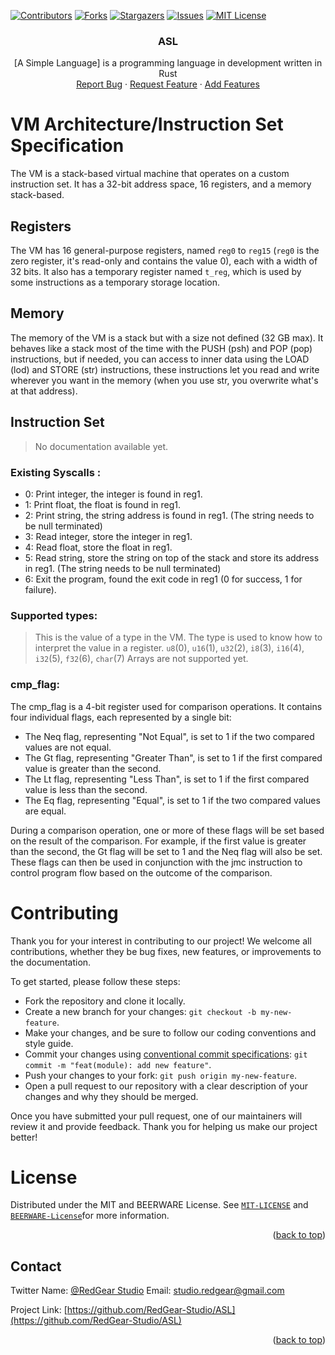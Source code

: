 <a name="readme-top"></a>


[![Contributors][contributors-shield]][contributors-url]
[![Forks][forks-shield]][forks-url]
[![Stargazers][stars-shield]][stars-url]
[![Issues][issues-shield]][issues-url]
[![MIT License][license-shield]][license-url]


<h3 align="center">ASL</h3>

  <p align="center">
     [A Simple Language] is a programming language in development written in Rust 
    <br />
    <a href="https://github.com/RedGear-Studio/ASL/issues">Report Bug</a>
    ·
    <a href="https://github.com/RedGear-Studio/ASL/issues">Request Feature</a>
    ·
    <a href="https://github.com/RedGear-Studio/ASL/pulls">Add Features</a>
  </p>
</div>

# VM Architecture/Instruction Set Specification

The VM is a stack-based virtual machine that operates on a custom instruction set. It has a 32-bit address space, 16 registers, and a memory stack-based.

## Registers

The VM has 16 general-purpose registers, named `reg0` to `reg15` (`reg0` is the zero register, it's read-only and contains the value 0), each with a width of 32 bits. It also has a temporary register named `t_reg`, which is used by some instructions as a temporary storage location.

## Memory

The memory of the VM is a stack but with a size not defined (32 GB max). It behaves like a stack most of the time with the PUSH (psh) and POP (pop) instructions, but if needed, you can access to inner data using the LOAD (lod) and STORE (str) instructions, these instructions let you read and write wherever you want in the memory (when you use str, you overwrite what's at that address).

## Instruction Set

> No documentation available yet.

### Existing Syscalls :

- 0: Print integer, the integer is found in reg1.
- 1: Print float, the float is found in reg1.
- 2: Print string, the string address is found in reg1. (The string needs to be null terminated)
- 3: Read integer, store the integer in reg1.
- 4: Read float, store the float in reg1.
- 5: Read string, store the string on top of the stack and store its address in reg1. (The string needs to be null terminated)
- 6: Exit the program, found the exit code in reg1 (0 for success, 1 for failure).

### Supported types:
> This is the value of a type in the VM. The type is used to know how to interpret the value in a register.
`u8`(0), `u16`(1), `u32`(2), `i8`(3), `i16`(4), `i32`(5), `f32`(6), `char`(7)
> Arrays are not supported yet.

### cmp_flag:
The cmp_flag is a 4-bit register used for comparison operations. It contains four individual flags, each represented by a single bit:

- The Neq flag, representing "Not Equal", is set to 1 if the two compared values are not equal.
- The Gt flag, representing "Greater Than", is set to 1 if the first compared value is greater than the second.
- The Lt flag, representing "Less Than", is set to 1 if the first compared value is less than the second.
- The Eq flag, representing "Equal", is set to 1 if the two compared values are equal.

During a comparison operation, one or more of these flags will be set based on the result of the comparison. For example, if the first value is greater than the second, the Gt flag will be set to 1 and the Neq flag will also be set. These flags can then be used in conjunction with the jmc instruction to control program flow based on the outcome of the comparison.

# Contributing
Thank you for your interest in contributing to our project! We welcome all contributions, whether they be bug fixes, new features, or improvements to the documentation.

To get started, please follow these steps:

- Fork the repository and clone it locally.
- Create a new branch for your changes: `git checkout -b my-new-feature`.
- Make your changes, and be sure to follow our coding conventions and style guide.
- Commit your changes using [conventional commit specifications](https://www.conventionalcommits.org/en/v1.0.0/): `git commit -m "feat(module): add new feature"`.
- Push your changes to your fork: `git push origin my-new-feature`.
- Open a pull request to our repository with a clear description of your changes and why they should be merged.

Once you have submitted your pull request, one of our maintainers will review it and provide feedback. Thank you for helping us make our project better!

# License

Distributed under the MIT and BEERWARE License. See [`MIT-LICENSE`](https://github.com/RedGear-Studio/ASL/blob/main/LICENSE-MIT.md) and [`BEERWARE-License`](https://github.com/RedGear-Studio/ASL/blob/main/LICENSE-BEERWARE.md)for more information.

<p align="right">(<a href="#readme-top">back to top</a>)</p>



## Contact

Twitter Name: [@RedGear Studio](https://twitter.com/RedGearS) 
Email: studio.redgear@gmail.com

Project Link: [https://github.com/RedGear-Studio/ASL](https://github.com/RedGear-Studio/ASL)

<p align="right">(<a href="#readme-top">back to top</a>)</p>

[contributors-shield]: https://img.shields.io/github/contributors/RedGear-Studio/ASL.svg?style=for-the-badge
[contributors-url]: https://github.com/RedGear-Studio/ASL/graphs/contributors
[forks-shield]: https://img.shields.io/github/forks/RedGear-Studio/ASL.svg?style=for-the-badge
[forks-url]: https://github.com/RedGear-Studio/ASL/network/members
[stars-shield]: https://img.shields.io/github/stars/RedGear-Studio/ASL.svg?style=for-the-badge
[stars-url]: https://github.com/RedGear-Studio/ASL/stargazers
[issues-shield]: https://img.shields.io/github/issues/RedGear-Studio/ASL.svg?style=for-the-badge
[issues-url]: https://github.com/RedGear-Studio/ASL/issues
[license-shield]: https://img.shields.io/github/license/RedGear-Studio/ASL.svg?style=for-the-badge
[license-url]: https://github.com/RedGear-Studio/ASL/blob/master/LICENSE.txt